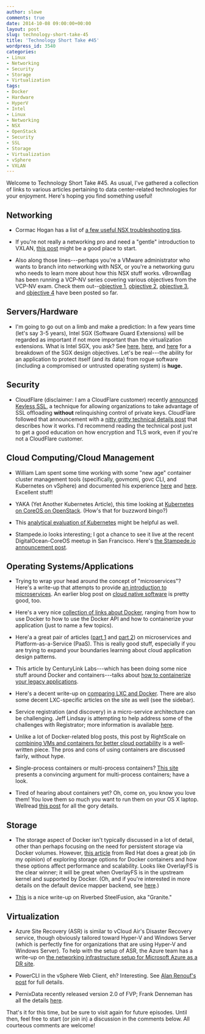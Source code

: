 ```yaml
---
author: slowe
comments: true
date: 2014-10-08 09:00:00+00:00
layout: post
slug: technology-short-take-45
title: 'Technology Short Take #45'
wordpress_id: 3540
categories:
- Linux
- Networking
- Security
- Storage
- Virtualization
tags:
- Docker
- Hardware
- HyperV
- Intel
- Linux
- Networking
- NSX
- OpenStack
- Security
- SSL
- Storage
- Virtualization
- vSphere
- VXLAN
---
```


Welcome to Technology Short Take #45. As usual, I've gathered a collection of links to various articles pertaining to data center-related technologies for your enjoyment. Here's hoping you find something useful!

## Networking

* Cormac Hogan has a list of [a few useful NSX troubleshooting tips](http://cormachogan.com/2014/09/12/some-useful-nsx-troubleshooting-tips/).

* If you're not really a networking pro and need a "gentle" introduction to VXLAN, [this post](http://professionalvmware.com/2014/09/vxlan-concepts-operation-and-implementation-1-2-by-davidmirror/) might be a good place to start.

* Also along those lines---perhaps you're a VMware administrator who wants to branch into networking with NSX, or you're a networking guru who needs to learn more about how this NSX stuff works. vBrownBag has been running a VCP-NV series covering various objectives from the VCP-NV exam. Check them out--[objective 1](http://professionalvmware.com/2014/09/4869/), [objective 2](http://professionalvmware.com/2014/09/vbrownbag-follow-up-vmware-vcp-nv-objective-2-with-ross-wynne-rosswynne/), [objective 3](http://professionalvmware.com/2014/09/vbrownbag-follow-up-vmware-vcp-nv-objective-3-with-rene-van-den-bedem-vcdx133/), and [objective 4](http://professionalvmware.com/2014/10/vbrownbag-follow-up-vmware-vcp-nv-objective-4-with-paul-mcsharry-pmcsharry/) have been posted so far.

## Servers/Hardware

* I'm going to go out on a limb and make a prediction: In a few years time (let's say 3-5 years), Intel SGX (Software Guard Extensions) will be regarded as important if not more important than the virtualization extensions. What is Intel SGX, you ask? See [here](https://software.intel.com/en-us/blogs/2013/09/26/protecting-application-secrets-with-intel-sgx), [here](https://software.intel.com/en-us/blogs/2014/06/02/intel-sgx-for-dummies-part-2), and [here](https://software.intel.com/en-us/blogs/2014/09/01/intel-sgx-for-dummies-part-3) for a breakdown of the SGX design objectives. Let's be real---the ability for an application to protect itself (and its data) from rogue software (including a compromised or untrusted operating system) is **huge.**

## Security

* CloudFlare (disclaimer: I am a CloudFlare customer) recently [announced Keyless SSL](https://blog.cloudflare.com/announcing-keyless-ssl-all-the-benefits-of-cloudflare-without-having-to-turn-over-your-private-ssl-keys/), a technique for allowing organizations to take advantage of SSL offloading **without** relinquishing control of private keys. CloudFlare followed that announcement with a [nitty gritty technical details post](https://blog.cloudflare.com/keyless-ssl-the-nitty-gritty-technical-details/) that describes how it works. I'd recommend reading the technical post just to get a good education on how encryption and TLS work, even if you're not a CloudFlare customer.

## Cloud Computing/Cloud Management

* William Lam spent some time working with some "new age" container cluster management tools (specifically, govmomi, govc CLI, and Kubernetes on vSphere) and documented his experience [here](http://www.virtuallyghetto.com/2014/09/govmomi-vsphere-sdk-for-go-govc-cli-kubernetes-on-vsphere-part-1.html) and [here](http://www.virtuallyghetto.com/2014/09/how-to-deploy-a-kubernetes-cluster-on-vsphere.html). Excellent stuff!

* YAKA (Yet Another Kubernetes Article), this time looking at [Kubernetes on CoreOS on OpenStack](http://www.cloudssky.com/en/blog/Kubernetes-CoreOS-Cluster-On-Top-Of-OpenStack/). (How's that for buzzword bingo?)

* This [analytical evaluation of Kubernetes](http://www.symantec.com/connect/blogs/google-kubernetes-analytical-evaluation) might be helpful as well.

* Stampede.io looks interesting; I got a chance to see it live at the recent DigitalOcean-CoreOS meetup in San Francisco. Here's [the Stampede.io announcement post](http://www.ibuildthecloud.com/blog/2014/08/21/announcing-stampede-dot-io-a-hybrid-iaas-slash-docker-orchestation-platform-running-on-coreos/).

## Operating Systems/Applications

* Trying to wrap your head around the concept of "microservices"? Here's a write-up that attempts to provide [an introduction to microservices](http://nirmata.com/2014/07/cloud-native-software-microservices/). An earlier blog post on [cloud native software](http://nirmata.com/2014/05/cloud-native-software-key-characteristics/) is pretty good, too.

* Here's a very nice [collection of links about Docker](http://www.nkode.io/2014/08/24/valuable-docker-links.html), ranging from how to use Docker to how to use the Docker API and how to containerize your application (just to name a few topics).

* Here'a a great pair of articles ([part 1](http://www.activestate.com/blog/2014/08/microservices-and-paas-part-i) and [part 2](http://www.activestate.com/blog/2014/08/microservices-and-paas-part-ii)) on microservices and Platform-as-a-Service (PaaS). This is really good stuff, especially if you are trying to expand your boundaries learning about cloud application design patterns.

* This article by CenturyLink Labs---which has been doing some nice stuff around Docker and containers---talks about [how to containerize your legacy applications](http://www.centurylinklabs.com/how-to-migrate-legacy-applications-into-docker-containers/).

* Here's a decent write-up on [comparing LXC and Docker](http://www.flockport.com/lxc-vs-docker/). There are also some decent LXC-specific articles on the site as well (see the sidebar).

* Service registration (and discovery) in a micro-service architecture can be challenging. Jeff Lindsay is attempting to help address some of the challenges with Registrator; more information is available [here](http://progrium.com/blog/2014/09/10/automatic-docker-service-announcement-with-registrator/).

* Unlike a lot of Docker-related blog posts, this post by RightScale on [combining VMs and containers for better cloud portability](http://www.rightscale.com/blog/cloud-management-best-practices/docker-vs-vms-combining-both-cloud-portability-nirvana) is a well-written piece. The pros and cons of using containers are discussed fairly, without hype.

* Single-process containers or multi-process containers? [This site](http://phusion.github.io/baseimage-docker/) presents a convincing argument for multi-process containers; have a look.

* Tired of hearing about containers yet? Oh, come on, you know you love them! You love them so much you want to run them on your OS X laptop. Wellread [this post](http://viget.com/extend/how-to-use-docker-on-os-x-the-missing-guide) for all the gory details.

## Storage

* The storage aspect of Docker isn't typically discussed in a lot of detail, other than perhaps focusing on the need for persistent storage via Docker volumes. However, [this article](http://developerblog.redhat.com/2014/09/30/overview-storage-scalability-docker/) from Red Hat does a great job (in my opinion) of exploring storage options for Docker containers and how these options affect performance and scalability. Looks like OverlayFS is the clear winner; it will be great when OverlayFS is in the upstream kernel and supported by Docker. (Oh, and if you're interested in more details on the default device mapper backend, see [here](https://github.com/docker/docker/blob/master/daemon/graphdriver/devmapper/README.md).)

* [This](http://storagegaga.com/technology-prowess-of-riverbed-steelfusion/) is a nice write-up on Riverbed SteelFusion, aka "Granite."

## Virtualization

* Azure Site Recovery (ASR) is similar to vCloud Air's Disaster Recovery service, though obviously tailored toward Hyper-V and Windows Server (which is perfectly fine for organizations that are using Hyper-V and Windows Server). To help with the setup of ASR, the Azure team has a write-up on [the networking infrastructure setup for Microsoft Azure as a DR site](http://azure.microsoft.com/blog/2014/09/04/networking-infrastructure-setup-for-microsoft-azure-as-a-disaster-recovery-site/).

* PowerCLI in the vSphere Web Client, eh? Interesting. See [Alan Renouf's post](http://www.virtu-al.net/2014/09/16/powercli-vsphere-web-clientannouncing-poweractions/) for full details.

* PernixData recently released version 2.0 of FVP; Frank Denneman has all the details [here](http://frankdenneman.nl/2014/10/01/pernixdata-fvp-2-0-released/).

That's it for this time, but be sure to visit again for future episodes. Until then, feel free to start (or join in) a discussion in the comments below. All courteous comments are welcome!

